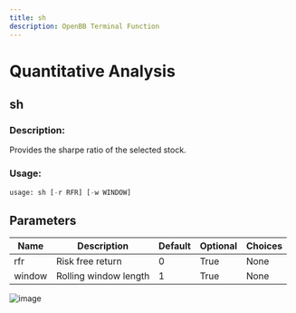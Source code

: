 ```yaml
---
title: sh
description: OpenBB Terminal Function
---
```


# Quantitative Analysis

## sh

### Description: 

Provides the sharpe ratio of the selected stock.

### Usage: 
```python
usage: sh [-r RFR] [-w WINDOW]
```

## Parameters

| Name | Description | Default | Optional | Choices |
| ---- | ----------- | ------- | -------- | ------- |
| rfr | Risk free return | 0 | True | None |
| window | Rolling window length | 1 | True | None |


![image](https://user-images.githubusercontent.com/75195383/163530426-77abe5ac-9c21-43e5-a975-5a37c7eb452f.png)

